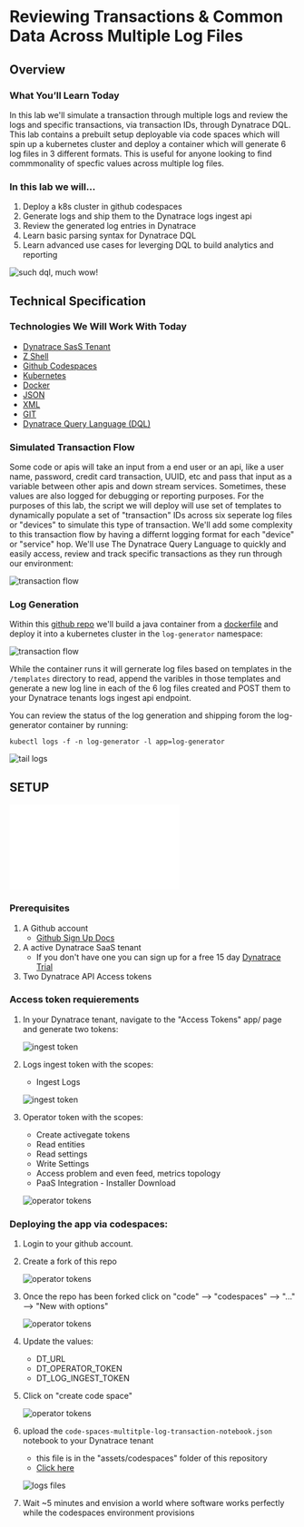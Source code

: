 # Reviewing Transactions & Common Data Across Multiple Log Files
<!-- ------------------------ -->
## Overview 


### What You’ll Learn Today
In this lab we'll simulate a transaction through multiple logs and review the logs and specific transactions, via transaction IDs, through Dynatrace DQL. This lab contains a prebuilt setup deployable via code spaces which will spin up a kubernetes cluster and deploy a container which will generate 6 log files in 3 different formats. This is useful for anyone looking to find commmonality of specfic values across multiple log files.

### In this lab we will...
1. Deploy a k8s cluster in github codespaces
1. Generate logs and ship them to the Dynatrace logs ingest api
1. Review the generated log entries in Dynatrace
1. Learn basic parsing syntax for Dynatrace DQL
1. Learn advanced use cases for leverging DQL to build analytics and reporting

![such dql, much wow!](img/1.png)


<!-- ------------------------ -->
## Technical Specification 


### Technologies We Will Work With Today
- [Dynatrace SasS Tenant](https://www.dynatrace.com/trial/)
- [Z Shell](https://ohmyz.sh/)
- [Github Codespaces](https://github.com/features/codespaces)
- [Kubernetes](https://kubernetes.io/)
- [Docker](https://www.docker.com/)
- [JSON](https://www.w3schools.com/js/js_json_syntax.asp)
- [XML](https://www.w3schools.com/xml/)
- [GIT](https://git-scm.com/)
- [Dynatrace Query Language (DQL)](https://docs.dynatrace.com/docs/platform/grail/dynatrace-query-language)

### Simulated Transaction Flow 
 Some code or apis will take an input from a end user or an api, like a user name, password, credit card transaction, UUID, etc and pass that input as a variable between other apis and down stream services. Sometimes, these values are also logged for debugging or reporting purposes. For the purposes of this lab, the script we will deploy will use set of templates to dynamically populate a set of "transaction" IDs across six seperate log files or "devices" to simulate this type of transaction. We'll add some complexity to this transaction flow by having a differnt logging format for each "device" or "service" hop. We'll use The Dynatrace Query Language to quickly and easily access, review and track specific transactions as they run through our environment:

![transaction flow](img/2.png)


### Log Generation
Within this [github repo](https://github.com/kyledharrington/multiplelog-transaction) we'll build a java container from a [dockerfile](https://github.com/kyledharrington/multiplelog-transaction/tree/main/.devcontainer) and deploy it into a kubernetes cluster in the `log-generator` namespace:

![transaction flow](img/codespaces/terminal.png)

While the container runs it will gernerate log files based on templates in the `/templates` directory to read, append the varibles in those templates and generate a new log line in each of the 6 log files created and POST them to your Dynatrace tenants logs ingest api endpoint.  

You can review the status of the log generation and shipping forom the log-generator container by running: 


    kubectl logs -f -n log-generator -l app=log-generator


![tail logs](img/codespaces/tail.gif)


<!-- -------------------------->
## SETUP

![For the shell script version of this lab see the shell setup](/shell-script.md)

### Prerequisites

1. A Github account
    -  [Github Sign Up Docs](https://docs.github.com/en/get-started/start-your-journey/creating-an-account-on-github)
1. A active Dynatrace SaaS tenant
    - If you don't have one you can sign up for a free 15 day [Dynatrace Trial](https://www.dynatrace.com/signup/)
1. Two Dynatrace API Access tokens

### Access token requierements

1. In your Dynatrace tenant, navigate to the "Access Tokens" app/ page and generate two tokens:

    ![ingest token](img/codespaces/accesstokens.png)


1. Logs ingest token with the scopes:
    - Ingest Logs   

    ![ingest token](img/codespaces/log-ingest.png)

1. Operator token with the scopes:
    - Create activegate tokens
    - Read entities
    - Read settings
    - Write Settings
    - Access problem and even feed, metrics topology
    - PaaS Integration - Installer Download

    ![operator tokens](img/codespaces/operator%20token.png)

### Deploying the app via codespaces:

1. Login to your github account. 

1. Create a fork of this repo
    
    ![operator tokens](img/codespaces/fork.gif)

1. Once the repo has been forked click on "code" --> "codespaces" --> "..." --> "New with options"

    ![operator tokens](img/codespaces/codespace1.png)

1. Update the values:
    - DT_URL
    - DT_OPERATOR_TOKEN
    - DT_LOG_INGEST_TOKEN

1. Click on "create code space"

    ![operator tokens](img/codespaces/secrets.png)

1. upload the `code-spaces-multitple-log-transaction-notebook.json` notebook to your Dynatrace tenant
    - this file is in the "assets/codespaces" folder of this repository
    - [Click here](/assets/codespaces/)


    ![logs files](img/codespaces/upload.gif)


1. Wait ~5 minutes and envision a world where software works perfectly while the codespaces environment provisions
